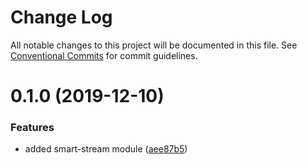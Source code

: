 # Change Log

All notable changes to this project will be documented in this file.
See [Conventional Commits](https://conventionalcommits.org) for commit guidelines.

# 0.1.0 (2019-12-10)


### Features

* added smart-stream module ([aee87b5](https://github.com/smart-modules/smart-modules/commit/aee87b52358533009a5320d479a904e0e837e2c5))
